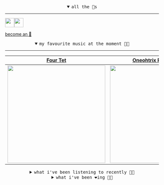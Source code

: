 <details open>

<summary align="center"><samp>all the 🥚s</samp></summary>
<hr />

<a href="https://github.com/pvinis"><img src="https://avatars0.githubusercontent.com/u/100233?s=90&v=4" width="30" height="30" /><a href="https://github.com/maxPugh"><img src="https://avatars2.githubusercontent.com/u/46350013?s=90&u=52a601eaa2d272b35477d096fe782ebf0a8a1f68&v=4" width="30" height="30" />

<samp><a href="https://github.com/bitttttten/bitttttten/stargazers">become an 🥚</a></samp>

</details>

<details open>

<summary align="center"><samp>my favourite music at the moment 🎵🎶</samp></summary>
<hr />

<!-- toc -->

| [Four Tet](https://open.spotify.com/artist/7Eu1txygG6nJttLHbZdQOh)                                                                                               | [Oneohtrix Point Never](https://open.spotify.com/artist/2wPDbhaGXCqROrVmwDdCrK)                                                                                  | [Foxes In Fiction](https://open.spotify.com/artist/3GSt4ZSP1wEtdbcTTbwjpW)                                                                                       | [Boards of Canada](https://open.spotify.com/artist/2VAvhf61GgLYmC6C8anyX1)                                                                                       |
| ---------------------------------------------------------------------------------------------------------------------------------------------------------------- | ---------------------------------------------------------------------------------------------------------------------------------------------------------------- | ---------------------------------------------------------------------------------------------------------------------------------------------------------------- | ---------------------------------------------------------------------------------------------------------------------------------------------------------------- |
| [<img src="https://i.scdn.co/image/f96458025a0640bf1d3c8f764a42ec21d4db1eae" width="320" height="auto">](https://open.spotify.com/artist/7Eu1txygG6nJttLHbZdQOh) | [<img src="https://i.scdn.co/image/0513eb98de7ee505153e9175f79e3fb59457c9aa" width="320" height="auto">](https://open.spotify.com/artist/2wPDbhaGXCqROrVmwDdCrK) | [<img src="https://i.scdn.co/image/bf62ae0b2e31f68694ca44e8d0ef33e51714a4f8" width="320" height="auto">](https://open.spotify.com/artist/3GSt4ZSP1wEtdbcTTbwjpW) | [<img src="https://i.scdn.co/image/c0b33a8d211600d70dcda3077d6a582da34321b0" width="320" height="auto">](https://open.spotify.com/artist/2VAvhf61GgLYmC6C8anyX1) |

<!-- tocstop -->

</details>

<details>

<summary align="center"><samp>what i've been listening to recently 🎵🎶</samp></summary>
<hr />

<!-- toc -->

| [Treasure<br />Aldous Harding](https://open.spotify.com/track/3GPn9iom10tAEmg4pZPKNc)                                                                           | [The Fall of Mr. Fifths<br />WHY?](https://open.spotify.com/track/61vYzNM8Iw126sy4S5jNyc)                                                                       | [XYZ - Peel Session<br />Boards of Canada](https://open.spotify.com/track/5mzw1OaU80w3IisoXr1Lp7)                                                               | [Treasure<br />Aldous Harding](https://open.spotify.com/track/3GPn9iom10tAEmg4pZPKNc)                                                                           |
| --------------------------------------------------------------------------------------------------------------------------------------------------------------- | --------------------------------------------------------------------------------------------------------------------------------------------------------------- | --------------------------------------------------------------------------------------------------------------------------------------------------------------- | --------------------------------------------------------------------------------------------------------------------------------------------------------------- |
| [<img src="https://i.scdn.co/image/660031ea75a9b5cd0f2eb324e1af921b14eca7cd" width="320" height="auto">](https://open.spotify.com/track/3GPn9iom10tAEmg4pZPKNc) | [<img src="https://i.scdn.co/image/6cd3d4ac8a533e13ff02c572c8262d6b48f592c4" width="320" height="auto">](https://open.spotify.com/track/61vYzNM8Iw126sy4S5jNyc) | [<img src="https://i.scdn.co/image/c0b33a8d211600d70dcda3077d6a582da34321b0" width="320" height="auto">](https://open.spotify.com/track/5mzw1OaU80w3IisoXr1Lp7) | [<img src="https://i.scdn.co/image/660031ea75a9b5cd0f2eb324e1af921b14eca7cd" width="320" height="auto">](https://open.spotify.com/track/3GPn9iom10tAEmg4pZPKNc) |

<!-- tocstop -->

</details>

<details>

<summary align="center"><samp>what i've been ❤️ing 🎵🎶</samp></summary>
<hr />

<!-- toc -->

| [Zoo Eyes<br />Aldous Harding](https://open.spotify.com/album/0QNJa03XQeMOuQhi9izThh)                                                                           | [These Few Presidents<br />WHY?](https://open.spotify.com/album/1tJxMO9l5YQEOsqfk7PlTd)                                                                         | [Peacock Tail<br />Boards of Canada](https://open.spotify.com/album/0wBiN0fKhy0ywx732SpgUs)                                                                     | [Green Arrow<br />Yo La Tengo](https://open.spotify.com/album/3NFNNMIWnByvVPvCf7LsRU)                                                                           |
| --------------------------------------------------------------------------------------------------------------------------------------------------------------- | --------------------------------------------------------------------------------------------------------------------------------------------------------------- | --------------------------------------------------------------------------------------------------------------------------------------------------------------- | --------------------------------------------------------------------------------------------------------------------------------------------------------------- |
| [<img src="https://i.scdn.co/image/ab67616d0000b2733b5bd0bc8b71a4bd2edf7b69" width="320" height="auto">](https://open.spotify.com/album/0QNJa03XQeMOuQhi9izThh) | [<img src="https://i.scdn.co/image/ab67616d0000b2734556aa246cfdb8882b3d345d" width="320" height="auto">](https://open.spotify.com/album/1tJxMO9l5YQEOsqfk7PlTd) | [<img src="https://i.scdn.co/image/ab67616d0000b27375ea8510776626eb920260c5" width="320" height="auto">](https://open.spotify.com/album/0wBiN0fKhy0ywx732SpgUs) | [<img src="https://i.scdn.co/image/ab67616d0000b273af3486eb00344584683f0123" width="320" height="auto">](https://open.spotify.com/album/3NFNNMIWnByvVPvCf7LsRU) |

<!-- tocstop -->

</details>
